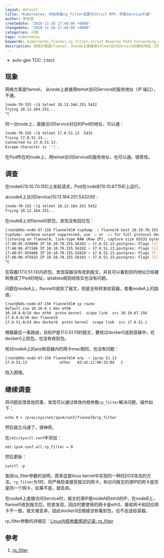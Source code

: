 ```yaml
---
layout: default
title: "Kubernetes: 内核参数rp_filter设置为Strict RPF，导致Service不通"
author: 李佶澳
createdate: "2018-11-26 17:40:06 +0800"
changedate: "2018-11-26 17:40:06 +0800"
categories: 问题
tags: kubernetes
keywords: kubernetes,flannel,rp_filter,strict Reverse Path Forwarding,strict RPF
description: 网络方案是flannel，从node上直接用telnet访问Service的服务地址（IP 端口），不通
---
```


* auto-gen TOC:
{:toc}

## 现象

网络方案是flannel， 从node上直接用telnet访问Service的服务地址（IP 端口），不通。

```bash
[node-70-155 ~]$ telnet 10.12.164.251 5432
Trying 10.12.164.251...
^C
```

同一台node上，直接访问Service对应的Pod的地址，可以通：

```bash
[node-70-155 ~]$ telnet 17.0.51.13  5432
Trying 17.0.51.13...
Connected to 17.0.51.13.
Escape character is '^]'.
```

在Pod所在的node上，用telnet访问Service的服务地址，也可以通。很奇怪。

## 调查

在nodeA(10.10.70.155)上发起请求，Pod在nodeB(10.10.67.156)上运行。

从nodeA上访问Service(10.12.164.251:5432)时 :

```bash
[node-70-155 ~]$ telnet 10.12.164.251 5432
Trying 10.12.164.251...
```

在nodeB上对flannel0抓包，发现没有回应包：

```bash
[root@k8s-node-67-156 flannel0]# tcpdump -i flannel0 host 10.10.70.155
tcpdump: verbose output suppressed, use -v or -vv for full protocol decode
listening on flannel0, link-type RAW (Raw IP), capture size 65535 bytes
17:48:05.470698 IP 10.10.70.155.56192 > 17.0.51.13.postgres: Flags [S], seq 2778311576, win 28280, options [mss 1414,sackOK,TS val 844872206 ecr 0,nop,wscale 7], length 0
17:48:06.471586 IP 10.10.70.155.56192 > 17.0.51.13.postgres: Flags [S], seq 2778311576, win 28280, options [mss 1414,sackOK,TS val 844873208 ecr 0,nop,wscale 7], length 0
17:48:07.855606 IP 10.10.70.155.55820 > 17.0.51.13.postgres: Flags [P.], seq 2472621440:2472621762, ack 1631278827, win 314, options [nop,nop,TS val 844874592 ecr 2559804523], length 322
17:48:08.475632 IP 10.10.70.155.56192 > 17.0.51.13.postgres: Flags [S], seq 2778311576, win 28280, options [mss 1414,sackOK,TS val 844875212 ecr 0,nop,wscale 7], length 0
^C
```

在容器(17.0.51.13)内抓包，发现容器没有收到报文，并且可以看到目的地址已经被转换成了Pod的地址，iptables规则经核实也没有问题。

问题在nodeA上，flannel0收到了报文，但是没有转发给容器，查看nodeA上的路由，

```bash
[root@k8s-node-67-156 flannel0]# ip route
default via 10.10.0.1 dev eth0
10.10.0.0/16 dev eth0  proto kernel  scope link  src 10.10.67.156
17.0.0.0/16 dev flannel0
17.0.51.0/24 dev docker0  proto kernel  scope link  src 17.0.51.1
```

根据最后一条路由，目标IP是17.0.51.13的报文，要经过docker0送到容器中，在docker0上抓包，也没有收到包。

核对nodeA上的arp和容器内的网卡mac相同，也没有问题：

```bash
[root@k8s-node-67-156 flannel0]# arp -n |grep 51.13
17.0.51.13               ether   02:42:11:00:33:0d   C                     docker0
```

陷入困境。

## 继续调查

将问题反馈其他同事，发现可以通过修改内核参数`rp_filter`解决问题，操作如下：

	echo 0 > /proc/sys/net/ipv4/conf/flannel0/rp_filter

然后就立马通了，很神奇。

在`/etc/sysctl.conf`中添加：

	net.ipv4.conf.all.rp_filter = 0

然后更新：

	sysctl -p

查阅rp_filter参数的说明，原来这是linux kernel中实现的一种抗DOS攻击的方法。`rp_filter`为1时，将严格检查接受报文的网卡，和访问报文的源IP的网卡是否是同一个网卡，如果不是，就丢弃。

在nodeA上直接访问Service时，报文的源IP是nodeA的eth0的IP，在nodeB上，flannel0收到报文后，检查发现，回应时要使用的网卡是eth0，接收网卡和回应网卡不一致，报文被丢弃，因此docker0压根接没有看到包，也不会送给容器。

rp_filter参数的详细见：[Linux内核参数用途记录: rp_filter][1]

## 参考

1. [rp_filter][1]

[1]: https://www.lijiaocn.com/%E6%8A%80%E5%B7%A7/2018/11/26/linux-kernel-parameters.html#rp_filter "rp_filter"
